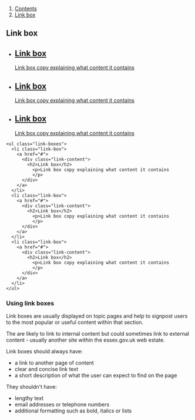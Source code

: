 <div class="breadcrumbs">
  <ol>
    <li><a href="/docs/core/contents">Contents</a></li>
    <li><a href="#">Link box</a></li>
  </ol>
</div>

## Link box

<ul class="link-boxes">
  <li class="link-box">
    <a href="#">
      <div class="link-content">
        <h2>Link box</h2>
          <p>Link box copy explaining what content it contains
          </p>
      </div>
    </a>
  </li>
  <li class="link-box">
    <a href="#">
      <div class="link-content">
        <h2>Link box</h2>
          <p>Link box copy explaining what content it contains
          </p>
      </div>
    </a>
  </li>
  <li class="link-box">
    <a href="#">
      <div class="link-content">
        <h2>Link box</h2>
          <p>Link box copy explaining what content it contains
          </p>
      </div>
    </a>
  </li>
</ul>

    <ul class="link-boxes">
      <li class="link-box">
        <a href="#">
          <div class="link-content">
            <h2>Link box</h2>
              <p>Link box copy explaining what content it contains
              </p>
          </div>
        </a>
      </li>
      <li class="link-box">
        <a href="#">
          <div class="link-content">
            <h2>Link box</h2>
              <p>Link box copy explaining what content it contains
              </p>
          </div>
        </a>
      </li>
      <li class="link-box">
        <a href="#">
          <div class="link-content">
            <h2>Link box</h2>
              <p>Link box copy explaining what content it contains
              </p>
          </div>
        </a>
      </li>
    </ul>


### Using link boxes

Link boxes are usually displayed on topic pages and help to signpost users to the most popular or useful content within that section.

The are likely to link to internal content but could sometimes link to external content - usually another site within the essex.gov.uk web estate.

Link boxes should always have:
<ul>
  <li>a link to another page of content</li>
  <li>clear and concise link text</li>
  <li>a short description of what the user can expect to find on the page</li>
</ul>
They shouldn't have:
<ul>
  <li>lengthy text</li>
  <li>email addresses or telephone numbers</li>
  <li>additional formatting such as bold, italics or lists</li>
</ul>
